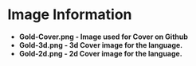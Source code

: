 # Image Information

- **Gold-Cover.png - Image used for Cover on Github**
- **Gold-3d.png - 3d Cover image for the language.**
- **Gold-2d.png - 2d Cover image for the language.**
